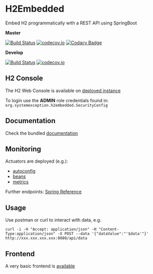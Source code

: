 # H2Embedded
Embed H2 programmatically with a REST API using SpringBoot

**Master**

[![Build Status](https://travis-ci.org/lcappuccio/h2-embedded.svg?branch=master)](https://travis-ci.org/lcappuccio/h2-embedded)
[![codecov.io](https://codecov.io/github/lcappuccio/h2-embedded/coverage.svg?branch=master)](https://codecov.io/github/lcappuccio/h2-embedded?branch=master)
[![Codacy Badge](https://api.codacy.com/project/badge/grade/37a67909f9104902aad70d7a0ad5504e)](https://www.codacy.com/app/leo_4/h2-embedded)

**Develop**

[![Build Status](https://travis-ci.org/lcappuccio/h2-embedded.svg?branch=develop)](https://travis-ci.org/lcappuccio/h2-embedded)
[![codecov.io](https://codecov.io/github/lcappuccio/h2-embedded/coverage.svg?branch=develop)](https://codecov.io/github/lcappuccio/h2-embedded?branch=develop)

## H2 Console
The H2 Web Console is available on [deployed instance](http://localhost:8080/h2-console)

To login use the **ADMIN** role credentials found in: `org.systemexception.h2embedded.SecurityConfig`

## Documentation

Check the bundled [documentation](http://localhost:8080/swagger-ui.html)

## Monitoring

Actuators are deployed (e.g.):

* [autoconfig](http://localhost:8080/autoconfig)
* [beans](http://localhost:8080/beans)
* [metrics](http://localhost:8080/metrics)

Further endpoints: [Spring Reference](http://docs.spring.io/spring-boot/docs/current-SNAPSHOT/reference/htmlsingle/#production-ready-endpoints)

## Usage

Use postman or curl to interact with data, e.g.

```curl -i -H "Accept: application/json" -H "Content-Type:application/json" -X POST --data '{"dataValue":"'$data'"}' http://xxx.xxx.xxx.xxx:8080/api/data```

## Frontend

A very basic frontend is [available](http://localhost:8080)